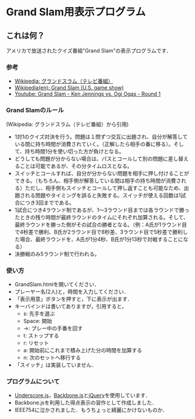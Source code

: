 # Grand Slam用表示プログラム
## これは何？
アメリカで放送されたクイズ番組"Grand Slam"の表示プログラムです．
### 参考
- [Wikipedia: グランドスラム（テレビ番組）](http://ja.wikipedia.org/wiki/%E3%82%B0%E3%83%A9%E3%83%B3%E3%83%89%E3%82%B9%E3%83%A9%E3%83%A0_(%E3%83%86%E3%83%AC%E3%83%93%E7%95%AA%E7%B5%84))
- [Wikipedia(en): Grand Slam (U.S. game show)](http://en.wikipedia.org/wiki/Grand_Slam_(U.S._game_show))
- [Youtube: Grand Slam - Ken Jennings vs. Ogi Ogas - Round 1](http://www.youtube.com/watch?v=nUtPA1KMrgc)

### Grand Slamのルール
(Wikipedia: グランドスラム（テレビ番組）から引用)
- 1対1のクイズ対決を行う。問題は１問ずつ交互に出題され、自分が解答している間に持ち時間が消費されていく。（正解したら相手の番に移る）。そして、持ち時間1分を使い切った方が負けとなる。
- どうしても問題が分からない場合は、パスとコールして別の問題に差し替えることは可能であるが、その分タイムロスとなる。
- スイッチとコールすれば、自分が分からない問題を相手に押し付けることができる。（もちろん、相手側が解答している間は相手の持ち時間が消費される）ただし、相手側もスイッチとコールして押し返すことも可能なため、出題される問題やタイミングを誤ると失敗する。スイッチが使える回数は1試合につき3回までである。
- 1試合につき4ラウンド制であるが、1～3ラウンド目までは各ラウンドで勝ったときの残り時間が最終ラウンドのタイムにそれぞれ加算される。そして、最終ラウンドを勝った側がその試合の勝者となる。（例：A氏が1ラウンド目で4秒差で勝利、B氏が2ラウンド目で8秒差、3ラウンド目で5秒差で勝利した場合、最終ラウンドを、A氏が1分4秒、B氏が1分13秒で対戦することになる）
- 決勝戦のみ5ラウンド制で行われる。

### 使い方
- GrandSlam.htmlを開いてください．
- プレーヤー名(2人)と，時間を入力してください．
- 「表示用意」ボタンを押すと，下に表示が出ます．
- キーバインドは書いてありますが，引用すると，
	- s: 先手を選ぶ
	- Space: 開始
	- ->: プレー中の手番を回す
	- t: ストップする
	- r: リセット
	- a: 開始前にこれまで積み上げた分の時間を加算する
	- n: 次のセットへ移行する
- 「スイッチ」は実装していません．

### プログラムについて
- [Underscore.js](http://underscorejs.org/)，[Backbone.js](http://backbonejs.org/)と[jQuery](http://jquery.com/)を使用しています．
- Backbone.jsを利用した得点表示の習作として作成しました．
- IEEE754に泣かされました．もうちょっと綺麗にかけないものか．
